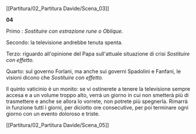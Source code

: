 [[Partitura/02_Partitura Davide/Scena_03]]      

**04**

Primo : *Sostituire con estrazione rune o Oblique.*

Secondo: la televisione andrebbe tenuta spenta.

Terzo: riguardo all'opinione del Papa sull'attuale situazione di crisi *Sostituire con effetto.*

Quarto: sul governo Forlani, ma anche sui governi Spadolini e Fanfani, le visioni dicono che *Sostituire con effetto.*

Il quinto vaticinio è un monito: se vi ostinerete a tenere la televisione sempre accesa e a un volume troppo alto, verrà un giorno in cui non smetterà più di trasmettere e anche se allora lo vorrete, non potrete più spegnerla. Rimarrà in funzione tutti i giorni, per diciotto ore consecutive, per poi terminare ogni giorno con un evento doloroso e triste.

[[Partitura/02_Partitura Davide/Scena_05]]